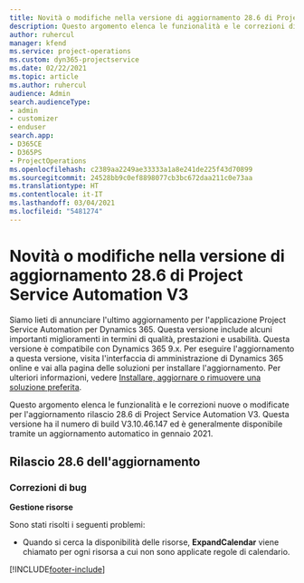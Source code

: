 ```yaml
---
title: Novità o modifiche nella versione di aggiornamento 28.6 di Project Service Automation aggiornamento rapido V3
description: Questo argomento elenca le funzionalità e le correzioni disponibili nella versione di aggiornamento 28.6 di Project Service Automation aggiornamento rapido V3.
author: ruhercul
manager: kfend
ms.service: project-operations
ms.custom: dyn365-projectservice
ms.date: 02/22/2021
ms.topic: article
ms.author: ruhercul
audience: Admin
search.audienceType:
- admin
- customizer
- enduser
search.app:
- D365CE
- D365PS
- ProjectOperations
ms.openlocfilehash: c2389aa2249ae33333a1a8e241de225f43d70899
ms.sourcegitcommit: 24528bb9c0ef8898077cb3bc672daa211c0e73aa
ms.translationtype: HT
ms.contentlocale: it-IT
ms.lasthandoff: 03/04/2021
ms.locfileid: "5481274"
---
```

# <a name="whats-new-or-changed-in-project-service-automation-update-release-286-v3"></a>Novità o modifiche nella versione di aggiornamento 28.6 di Project Service Automation V3

Siamo lieti di annunciare l'ultimo aggiornamento per l'applicazione Project Service Automation per Dynamics 365. Questa versione include alcuni importanti miglioramenti in termini di qualità, prestazioni e usabilità. Questa versione è compatibile con Dynamics 365 9.x. Per eseguire l'aggiornamento a questa versione, visita l'interfaccia di amministrazione di Dynamics 365 online e vai alla pagina delle soluzioni per installare l'aggiornamento. Per ulteriori informazioni, vedere [Installare, aggiornare o rimuovere una soluzione preferita](https://docs.microsoft.com/power-platform/admin/install-remove-preferred-solution).

Questo argomento elenca le funzionalità e le correzioni nuove o modificate per l'aggiornamento rilascio 28.6 di Project Service Automation V3. Questa versione ha il numero di build V3.10.46.147 ed è generalmente disponibile tramite un aggiornamento automatico in gennaio 2021.

## <a name="update-release-286"></a>Rilascio 28.6 dell'aggiornamento

### <a name="bug-fixes"></a>Correzioni di bug


**Gestione risorse**

Sono stati risolti i seguenti problemi:

- Quando si cerca la disponibilità delle risorse, **ExpandCalendar** viene chiamato per ogni risorsa a cui non sono applicate regole di calendario.


[!INCLUDE[footer-include](../includes/footer-banner.md)]
